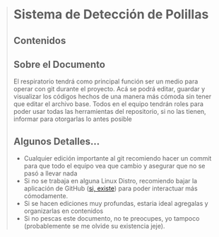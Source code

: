 > # Sistema de Detección de Polillas
> 
> 
> ## Contenidos
> 
>  
> ## Sobre el Documento
> El respiratorio tendrá como principal función ser un medio para operar con git durante el proyecto.
Acá se podrá editar, guardar y visualizar los códigos hechos de una manera más cómoda sin tener que editar el archivo base.
Todos en el equipo tendrán roles para poder usar todas las herramientas del repositorio, si no las tienen, informar para otorgarlas lo antes posible
> 
> 
> ## Algunos Detalles...
> * Cualquier edición importante al git recomiendo hacer un commit para que todo el equipo vea que cambio y asegurar que no se pasó a llevar nada
> * Si no se trabaja en alguna Linux Distro, recomiendo bajar la aplicación de GitHub ([si, existe](https://desktop.github.com)) para poder interactuar más cómodamente.
> * Si se hacen ediciones muy profundas, estaria ideal agregalas y organizarlas en contenidos
>* Si no pescas este documento, no te preocupes, yo tampoco (probablemente se me olvide su existencia jeje).
